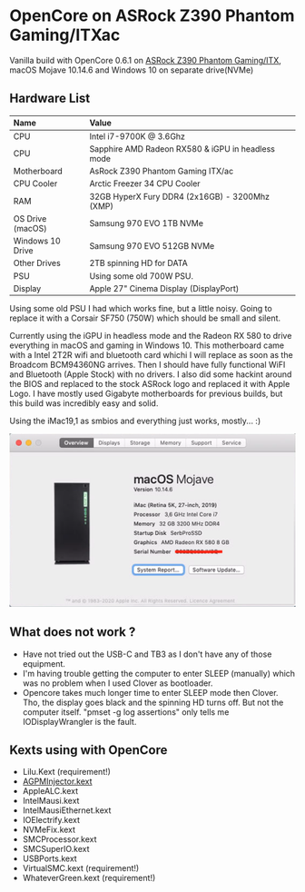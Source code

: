 # OpenCore on ASRock Z390 Phantom Gaming/ITXac

Vanilla build with OpenCore 0.6.1 on [ASRock Z390 Phantom Gaming/ITX](https://www.asrock.com/mb/Intel/Z390%20Phantom%20Gaming-ITXac/index.asp), macOS Mojave 10.14.6 and Windows 10 on separate drive(NVMe)

## Hardware List
| Name                            | Value                                             |
|:------------------------------- | :------------------------------------------------ |
| CPU                             | Intel i7-9700K @ 3.6Ghz                           |
| CPU                             | Sapphire AMD Radeon RX580 & iGPU in headless mode |
| Motherboard                     | AsRock Z390 Phantom Gaming ITX/ac                 |
| CPU Cooler                      | Arctic Freezer 34 CPU Cooler                      |
| RAM                             | 32GB HyperX Fury DDR4 (2x16GB) - 3200Mhz (XMP)    |
| OS Drive (macOS)                | Samsung 970 EVO 1TB NVMe                          |
| Windows 10 Drive                | Samsung 970 EVO 512GB NVMe                        |
| Other Drives                    | 2TB spinning HD for DATA                          |
| PSU                             | Using some old 700W PSU.                          |
| Display                         | Apple 27" Cinema Display (DisplayPort)            |

Using some old PSU I had which works fine, but a little noisy. Going to replace it with
a Corsair SF750 (750W) which should be small and silent.

Currently using the iGPU in headless mode and the Radeon RX 580 to drive everything
in macOS and gaming in Windows 10.
This motherboard came with a Intel 2T2R wifi and bluetooth card whichi I will replace
as soon as the Broadcom BCM94360NG arrives. Then I should have fully functional WiFI
and Bluetooth (Apple Stock) with no drivers.
I also did some hackint around the BIOS and replaced to the stock ASRock logo and
replaced it with Apple Logo.
I have mostly used Gigabyte motherboards for previous builds, but this build
was incredibly easy and solid.

Using the iMac19,1 as smbios and everything just works, mostly... :)

![About This Mac](aboutthismac.png)

## What does not work ?
- Have not tried out the USB-C and TB3 as I don't have any of those equipment.
- I'm having trouble getting the computer to enter SLEEP (manually) which was no problem
when I used Clover as bootloader.
- Opencore takes much longer time to enter SLEEP mode then Clover. Tho, the display goes black and the spinning
HD turns off. But not the computer itself. "pmset -g log assertions" only tells me IODisplayWrangler is the fault.

## Kexts using with OpenCore
- Lilu.Kext (requirement!)
- [AGPMInjector.kext](https://github.com/Pavo-IM/AGPMInjector)
- AppleALC.kext
- IntelMausi.kext
- IntelMausiEthernet.kext
- IOElectrify.kext
- NVMeFix.kext
- SMCProcessor.kext
- SMCSuperIO.kext
- USBPorts.kext
- VirtualSMC.kext (requirement!)
- WhateverGreen.kext (requirement!)




